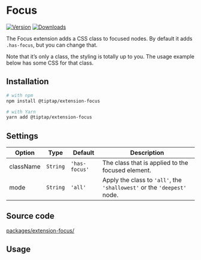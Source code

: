 # Focus
[![Version](https://img.shields.io/npm/v/@tiptap/extension-focus.svg?label=version)](https://www.npmjs.com/package/@tiptap/extension-focus)
[![Downloads](https://img.shields.io/npm/dm/@tiptap/extension-focus.svg)](https://npmcharts.com/compare/@tiptap/extension-focus?minimal=true)

The Focus extension adds a CSS class to focused nodes. By default it adds `.has-focus`, but you can change that.

Note that it’s only a class, the styling is totally up to you. The usage example below has some CSS for that class.

## Installation
```bash
# with npm
npm install @tiptap/extension-focus

# with Yarn
yarn add @tiptap/extension-focus
```

## Settings
| Option    | Type     | Default       | Description                                                                  |
| --------- | -------- | ------------- | ---------------------------------------------------------------------------- |
| className | `String` | `'has-focus'` | The class that is applied to the focused element.                            |
| mode      | `String` | `'all'`       | Apply the class to `'all'`, the `'shallowest'` or the `'deepest'` node. |

## Source code
[packages/extension-focus/](https://github.com/ueberdosis/tiptap/blob/main/packages/extension-focus/)

## Usage
<tiptap-demo name="Extensions/Focus"></tiptap-demo>
